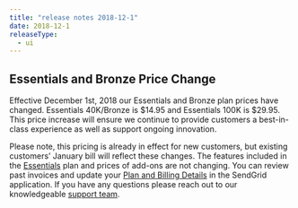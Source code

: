 ```yaml
---
title: "release notes 2018-12-1"
date: 2018-12-1
releaseType:
  - ui
---
```


## Essentials and Bronze Price Change

Effective December 1st, 2018 our Essentials and Bronze plan prices have changed. Essentials 40K/Bronze is $14.95 and Essentials 100K is $29.95. This price increase will ensure we continue to provide customers a best-in-class experience as well as support ongoing innovation. 

Please note, this pricing is already in effect for new customers, but existing customers’ January bill will reflect these changes. The features included in the [Essentials](https://sendgrid.com/pricing/) plan and prices of add-ons are not changing. You can review past invoices and update your [Plan and Billing Details](https://app.sendgrid.com/settings/billing) in the SendGrid application. If you have any questions please reach out to our knowledgeable [support team](https://support.sendgrid.com/hc/en-us). 
